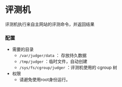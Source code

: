 # 评测机

评测机执行来自主网站的评测命令，并返回结果

### 配置

* 需要的目录
  * `/var/judger/data` ： 存放持久数据
  * `/tmp/judger` ：临时文件，自动创建
  * `/sys/fs/cgroup/judger` ：评测机使用的 cgroup 树
* 权限
  * 请避免使用root身份运行。
